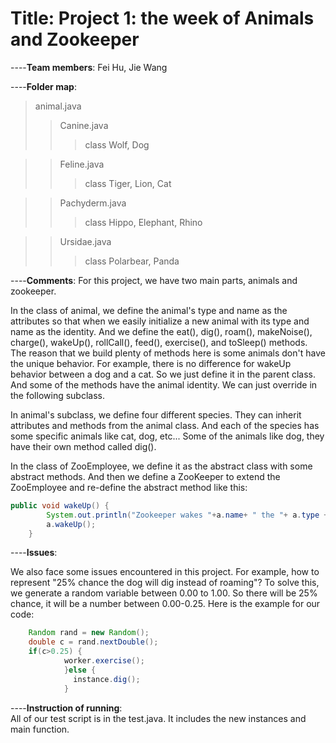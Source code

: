 # Title: Project 1: the week of Animals and Zookeeper 

----**Team members**: Fei Hu, Jie Wang 

----**Folder map**: 
> animal.java    
>> Canine.java  
>>> class Wolf, Dog  
  
>> Feline.java  
>>> class Tiger, Lion, Cat  
  
>> Pachyderm.java  
>>> class Hippo, Elephant, Rhino  
  
>> Ursidae.java  
>>> class Polarbear, Panda


----**Comments**: For this project, we have two main parts, animals and zookeeper.  

In the class of animal, we define the animal's type and name as the attributes so that when we easily initialize a new animal with its type and name as the identity. And we define the eat(), dig(), roam(), makeNoise(), charge(), wakeUp(), rollCall(), feed(), exercise(), and toSleep() methods. The reason that we build plenty of methods here is some animals don't have the unique behavior. For example, there is no difference for wakeUp behavior between a dog and a cat. So we just define it in the parent class. And some of the methods have the animal identity. We can just override in the following subclass.  

In animal's subclass, we define four different species. They can inherit attributes and methods from the animal class. And each of the species has some specific animals like cat, dog, etc... Some of the animals like dog, they have their own method called dig().  

In the class of ZooEmployee, we define it as the abstract class with some abstract methods. And then we define a ZooKeeper to extend the ZooEmployee and re-define the abstract method like this:  

```java
public void wakeUp() {
		System.out.println("Zookeeper wakes "+a.name+ " the "+ a.type + " up"  );
		a.wakeUp();
	}
```
----**Issues**:  

We also face some issues encountered in this project. For example, how to represent "25% chance the dog will dig instead of roaming"? To solve this, we generate a random variable between 0.00 to 1.00. So there will be 25% chance, it will be a number between 0.00-0.25. Here is the example for our code:  
```java
    Random rand = new Random();
    double c = rand.nextDouble();
    if(c>0.25) {
            worker.exercise();
            }else {
              instance.dig();
            }
 ```
----**Instruction of running**:  
All of our test script is in the test.java. It includes the new instances and main function. 




